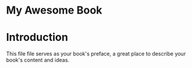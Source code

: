 
# My Awesome Book
# Introduction

This file file serves as your book's preface, a great place to describe your book's content and ideas.


